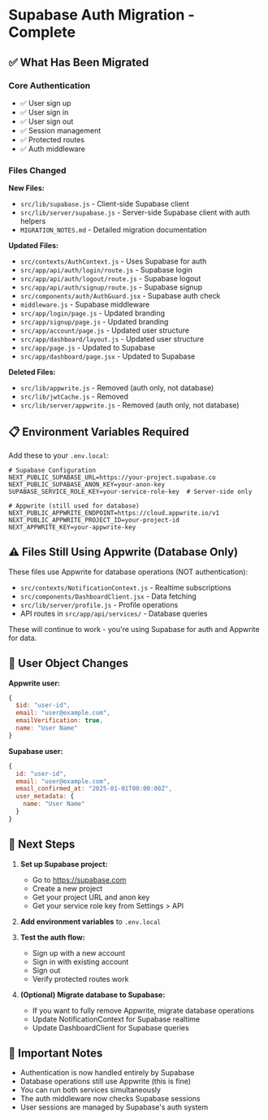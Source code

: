 # Supabase Auth Migration - Complete

## ✅ What Has Been Migrated

### Core Authentication
- ✅ User sign up
- ✅ User sign in
- ✅ User sign out
- ✅ Session management
- ✅ Protected routes
- ✅ Auth middleware

### Files Changed

**New Files:**
- `src/lib/supabase.js` - Client-side Supabase client
- `src/lib/server/supabase.js` - Server-side Supabase client with auth helpers
- `MIGRATION_NOTES.md` - Detailed migration documentation

**Updated Files:**
- `src/contexts/AuthContext.js` - Uses Supabase for auth
- `src/app/api/auth/login/route.js` - Supabase login
- `src/app/api/auth/logout/route.js` - Supabase logout
- `src/app/api/auth/signup/route.js` - Supabase signup
- `src/components/auth/AuthGuard.jsx` - Supabase auth check
- `middleware.js` - Supabase middleware
- `src/app/login/page.js` - Updated branding
- `src/app/signup/page.js` - Updated branding
- `src/app/account/page.js` - Updated user structure
- `src/app/dashboard/layout.js` - Updated user structure
- `src/app/page.js` - Updated to Supabase
- `src/app/dashboard/page.jsx` - Updated to Supabase

**Deleted Files:**
- `src/lib/appwrite.js` - Removed (auth only, not database)
- `src/lib/jwtCache.js` - Removed
- `src/lib/server/appwrite.js` - Removed (auth only, not database)

## 📋 Environment Variables Required

Add these to your `.env.local`:

```env
# Supabase Configuration
NEXT_PUBLIC_SUPABASE_URL=https://your-project.supabase.co
NEXT_PUBLIC_SUPABASE_ANON_KEY=your-anon-key
SUPABASE_SERVICE_ROLE_KEY=your-service-role-key  # Server-side only

# Appwrite (still used for database)
NEXT_PUBLIC_APPWRITE_ENDPOINT=https://cloud.appwrite.io/v1
NEXT_PUBLIC_APPWRITE_PROJECT_ID=your-project-id
NEXT_APPWRITE_KEY=your-appwrite-key
```

## ⚠️ Files Still Using Appwrite (Database Only)

These files use Appwrite for database operations (NOT authentication):

- `src/contexts/NotificationContext.js` - Realtime subscriptions
- `src/components/DashboardClient.jsx` - Data fetching
- `src/lib/server/profile.js` - Profile operations
- API routes in `src/app/api/services/` - Database queries

These will continue to work - you're using Supabase for auth and Appwrite for data.

## 🔄 User Object Changes

**Appwrite user:**
```javascript
{
  $id: "user-id",
  email: "user@example.com",
  emailVerification: true,
  name: "User Name"
}
```

**Supabase user:**
```javascript
{
  id: "user-id",
  email: "user@example.com",
  email_confirmed_at: "2025-01-01T00:00:00Z",
  user_metadata: {
    name: "User Name"
  }
}
```

## 🚀 Next Steps

1. **Set up Supabase project:**
   - Go to https://supabase.com
   - Create a new project
   - Get your project URL and anon key
   - Get your service role key from Settings > API

2. **Add environment variables** to `.env.local`

3. **Test the auth flow:**
   - Sign up with a new account
   - Sign in with existing account
   - Sign out
   - Verify protected routes work

4. **(Optional) Migrate database to Supabase:**
   - If you want to fully remove Appwrite, migrate database operations
   - Update NotificationContext for Supabase realtime
   - Update DashboardClient for Supabase queries

## 📝 Important Notes

- Authentication is now handled entirely by Supabase
- Database operations still use Appwrite (this is fine)
- You can run both services simultaneously
- The auth middleware now checks Supabase sessions
- User sessions are managed by Supabase's auth system

